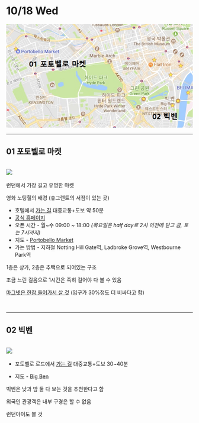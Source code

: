 10/18 Wed
=========
<img src="https://github.com/jiyun075/uk-trip/blob/master/day1.jpg?raw=true" width="600"></img>
<hr>

01 포토벨로 마켓
--------------------

<br />
<img src="http://shopportobello.co.uk/wp-content/uploads/2012/04/slider-road-e1360109873590.jpg" width="600"></img>
<br />

런던에서 가장 길고 유명한 마켓

영화 노팅힐의 배경 (휴그랜트의 서점이 있는 곳)

+ 호텔에서 [가는 길](https://www.google.co.kr/maps/dir/Wembley,+United+Kingdom/Portobello+Market,+Portobello+Road,+London,+United+Kingdom/@51.5341021,-0.3291497,12z/data=!3m1!4b1!4m13!4m12!1m5!1m1!1s0x4876116207a6d0bd:0xaf7016a2cadb21e4!2m2!1d-0.3048409!2d51.550501!1m5!1m1!1s0x4876101ddc79b15b:0x2361a2168c4a6479!2m2!1d-0.204917!2d51.5162168) 대중교통+도보 약 50분
+ [공식 홈페이지](http://shopportobello.co.uk/)
+ 오픈 시간 \- 월~수 09:00 ~ 18:00 *(목요일은 half day로 2시 이전에 닫고 금, 토는 7시까지)*
+ 지도 \- [Portobello Market](https://www.google.co.kr/maps/place/Portobello+Market/@51.5144624,-0.2056189,17z/data=!4m13!1m7!3m6!1s0x48760fe272802dfd:0x8336b1ad20d5c558!2sAdmiral+Vernon+Antique+Market,+141-149+Portobello+Rd,+London+W11+2DY+%EC%98%81%EA%B5%AD!3b1!8m2!3d51.514377!4d-0.2042346!3m4!1s0x4876101ddc79b15b:0x2361a2168c4a6479!8m2!3d51.5162168!4d-0.204917)
+ 가는 방법 \- 지하철 Notting Hill Gate역, Ladbroke Grove역, Westbourne Park역

1층은 상가, 2층은 추택으로 되어있는 구조

조금 느린 걸음으로 1시간은 족히 걸어야 다 볼 수 있음

<u>마그넷은 한참 들어가서 살 것</u> (입구가 30%정도 더 비싸다고 함)

<br />
<hr>

02 빅벤
-----------

<br />
<img src="https://assets.londonist.com/uploads/2016/08/i875/westminster.jpg" width="600"></img>
<br />


+ 포토벨로 로드에서 [가는 길](https://www.google.co.kr/maps/dir/%ED%8F%AC%ED%86%A0%EB%B2%A8%EB%A1%9C+%EB%A1%9C%EB%93%9C/%EC%98%81%EA%B5%AD+%EB%9F%B0%EB%8D%98+%EB%B9%85+%EB%B2%A4/@51.5123299,-0.2373444,12z/data=!4m14!4m13!1m5!1m1!1s0x4876101dd3acf887:0x746efd832aefe805!2m2!1d-0.2058864!2d51.5170287!1m5!1m1!1s0x487604c38c8cd1d9:0xb78f2474b9a45aa9!2m2!1d-0.1246254!2d51.5007292!5i2) 대중교통+도보 30~40분

+ 지도 \- [Big Ben](https://www.google.co.kr/maps/place/%EB%B9%85+%EB%B2%A4/@51.5007292,-0.1268087,17z/data=!3m1!4b1!4m5!3m4!1s0x487604c38c8cd1d9:0xb78f2474b9a45aa9!8m2!3d51.5007292!4d-0.1246254)

빅벤은 낮과 밤 둘 다 보는 것을 추천한다고 함

외국인 관광객은 내부 구경은 할 수 없음

런던아이도 볼 것
